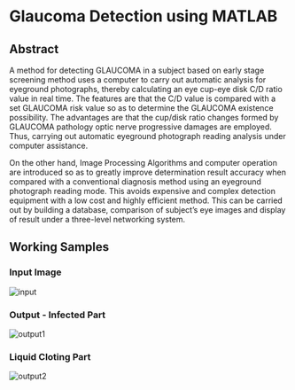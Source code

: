# Glaucoma Detection using MATLAB

## Abstract
A method for detecting GLAUCOMA in a subject based on early stage screening method uses
a computer to carry out automatic analysis for eyeground photographs, thereby calculating an
eye cup-eye disk C/D ratio value in real time. The features are that the C/D value is compared
with a set GLAUCOMA risk value so as to determine the GLAUCOMA existence possibility.
The advantages are that the cup/disk ratio changes formed by GLAUCOMA pathology optic
nerve progressive damages are employed. Thus, carrying out automatic eyeground photograph
reading analysis under computer assistance.

On the other hand, Image Processing Algorithms and computer operation are introduced so as
to greatly improve determination result accuracy when compared with a conventional
diagnosis method using an eyeground photograph reading mode. This avoids expensive and
complex detection equipment with a low cost and highly efficient method. This can be carried
out by building a database, comparison of subject’s eye images and display of result under a
three-level networking system.

## Working Samples

### Input Image
![input](https://user-images.githubusercontent.com/100721546/156236142-081fd335-9900-4297-b4dd-cd1fdbd752cb.png)

### Output - Infected Part
![output1](https://user-images.githubusercontent.com/100721546/156236268-abb10a01-f688-44f1-89f4-80553a4a4d6b.png)

### Liquid Cloting Part
![output2](https://user-images.githubusercontent.com/100721546/156236327-3a5b792d-5195-445a-a4fe-311b8ef340ca.png)
